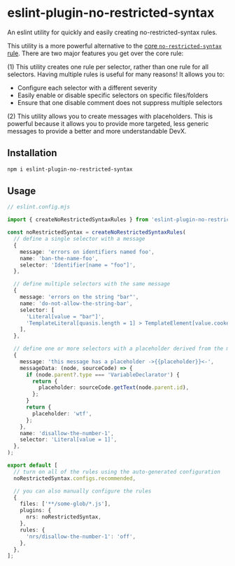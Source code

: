 # eslint-plugin-no-restricted-syntax

An eslint utility for quickly and easily creating no-restricted-syntax rules.

This utility is a more powerful alternative to the [core `no-restricted-syntax` rule](https://eslint.org/docs/latest/rules/no-restricted-syntax). There are two major features you get over the core rule:

(1) This utility creates one rule per selector, rather than one rule for all selectors.
Having multiple rules is useful for many reasons! It allows you to:

- Configure each selector with a different severity
- Easily enable or disable specific selectors on specific files/folders
- Ensure that one disable comment does not suppress multiple selectors

(2) This utility allows you to create messages with placeholders.
This is powerful because it allows you to provide more targeted, less generic messages to provide a better and more understandable DevX.

## Installation

```sh
npm i eslint-plugin-no-restricted-syntax
```

## Usage

```ts
// eslint.config.mjs

import { createNoRestrictedSyntaxRules } from 'eslint-plugin-no-restricted-syntax';

const noRestrictedSyntax = createNoRestrictedSyntaxRules(
  // define a single selector with a message
  {
    message: 'errors on identifiers named foo',
    name: 'ban-the-name-foo',
    selector: 'Identifier[name = "foo"]',
  },

  // define multiple selectors with the same message
  {
    message: 'errors on the string "bar"',
    name: 'do-not-allow-the-string-bar',
    selector: [
      'Literal[value = "bar"]',
      'TemplateLiteral[quasis.length = 1] > TemplateElement[value.cooked = "bar"]',
    ],
  },

  // define one or more selectors with a placeholder derived from the matched node
  {
    message: 'this message has a placeholder ->{{placeholder}}<-',
    messageData: (node, sourceCode) => {
      if (node.parent?.type === 'VariableDeclarator') {
        return {
          placeholder: sourceCode.getText(node.parent.id),
        };
      }
      return {
        placeholder: 'wtf',
      };
    },
    name: 'disallow-the-number-1',
    selector: 'Literal[value = 1]',
  },
);

export default [
  // turn on all of the rules using the auto-generated configuration
  noRestrictedSyntax.configs.recommended,

  // you can also manually configure the rules
  {
    files: ['**/some-glob/*.js'],
    plugins: {
      nrs: noRestrictedSyntax,
    },
    rules: {
      'nrs/disallow-the-number-1': 'off',
    },
  },
];
```
